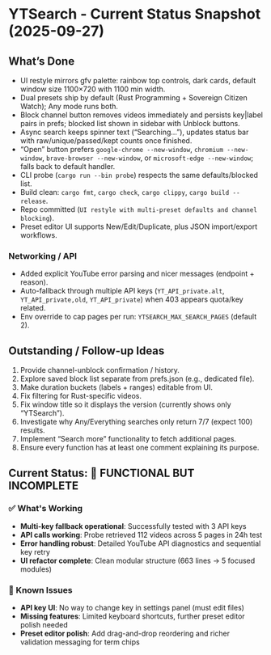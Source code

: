 # YTSearch - Current Status Snapshot (2025-09-27)

## What’s Done
- UI restyle mirrors gfv palette: rainbow top controls, dark cards, default window size 1100×720 with 1100 min width.
- Dual presets ship by default (Rust Programming + Sovereign Citizen Watch); Any mode runs both.
- Block channel button removes videos immediately and persists key|label pairs in prefs; blocked list shown in sidebar with Unblock buttons.
- Async search keeps spinner text (“Searching…”), updates status bar with raw/unique/passed/kept counts once finished.
- “Open” button prefers `google-chrome --new-window`, `chromium --new-window`, `brave-browser --new-window`, or `microsoft-edge --new-window`; falls back to default handler.
- CLI probe (`cargo run --bin probe`) respects the same defaults/blocked list.
- Build clean: `cargo fmt`, `cargo check`, `cargo clippy`, `cargo build --release`.
- Repo committed (`UI restyle with multi-preset defaults and channel blocking`).
- Preset editor UI supports New/Edit/Duplicate, plus JSON import/export workflows.

### Networking / API
- Added explicit YouTube error parsing and nicer messages (endpoint + reason).
- Auto-fallback through multiple API keys (`YT_API_private.alt`, `YT_API_private,old`, `YT_API_private`) when 403 appears quota/key related.
- Env override to cap pages per run: `YTSEARCH_MAX_SEARCH_PAGES` (default 2).

## Outstanding / Follow-up Ideas
1. Provide channel-unblock confirmation / history.
2. Explore saved block list separate from prefs.json (e.g., dedicated file).
3. Make duration buckets (labels + ranges) editable from UI.
4. Fix filtering for Rust-specific videos.
5. Fix window title so it displays the version (currently shows only “YTSearch”).
6. Investigate why Any/Everything searches only return 7/7 (expect 100) results.
7. Implement “Search more” functionality to fetch additional pages.
5. Ensure every function has at least one comment explaining its purpose.

## Current Status: 🚧 FUNCTIONAL BUT INCOMPLETE

### ✅ What's Working
- **Multi-key fallback operational**: Successfully tested with 3 API keys
- **API calls working**: Probe retrieved 112 videos across 5 pages in 24h test
- **Error handling robust**: Detailed YouTube API diagnostics and sequential key retry
- **UI refactor complete**: Clean modular structure (663 lines → 5 focused modules)

### 🚧 Known Issues
- **API key UI**: No way to change key in settings panel (must edit files)
- **Missing features**: Limited keyboard shortcuts, further preset editor polish needed
- **Preset editor polish**: Add drag-and-drop reordering and richer validation messaging for term chips
